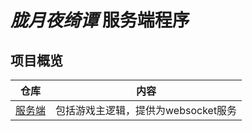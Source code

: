 *胧月夜绮谭* 服务端程序
============

项目概览
------

仓库 | 内容
:---:| --- 
[服务端](https://github.com/TouhouCard/LYYQT_server) | 包括游戏主逻辑，提供为websocket服务
